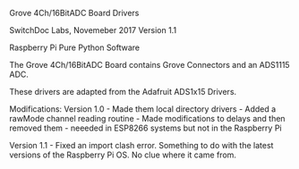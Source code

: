 

Grove 4Ch/16BitADC Board Drivers

SwitchDoc Labs, Novemeber 2017 Version 1.1

Raspberry Pi Pure Python Software

The Grove 4Ch/16BitADC Board contains Grove Connectors and an ADS1115 ADC.

These drivers are adapted from the Adafruit ADS1x15 Drivers.  

Modifications: 
Version 1.0	
	- Made them local directory drivers
 	- Added a rawMode channel reading routine
	- Made modifications to delays and then removed them - neeeded in ESP8266 systems but not in the Raspberry Pi	

Version 1.1
	- Fixed an import clash error.  Something to do with the latest versions of the Raspberry Pi OS.  No clue where it came from.

